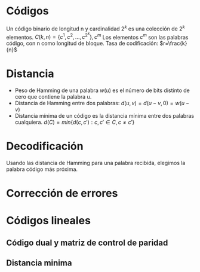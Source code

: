 # Códigos
Un código binario de longitud n y cardinalidad $2^k$ es una colección de $2^{k}$ elementos.
$C(k,n)=\{c^{1},c^{2},...,c^{2^{k}}\},c^{m}$
Los elementos $c^{m}$ son las palabras código, con n como longitud de bloque.
Tasa de codificación: $r=\frac{k}{n}$
# Distancia
- Peso de Hamming de una palabra $w(u)$ es el número de bits distinto de cero que contiene la palabra u.
- Distancia de Hamming entre dos palabras:
	$d(u,v)=d(u-v,0)=w(u-v)$
- Distancia mínima de un código es la distancia mínima entre dos palabras cualquiera.
	$d(C)=min\{d(c,c'):c,c'\in C,c\neq c'\}$
# Decodificación
Usando las distancia de Hamming para una palabra recibida, elegimos la palabra código más próxima.
# Corrección de errores

# Códigos lineales
## Código dual y matriz de control de paridad
## Distancia minima

